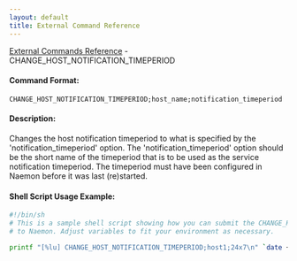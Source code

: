 ```yaml
---
layout: default
title: External Command Reference
---
```


<!--
************************************************
* AUTO GENERATED PAGE - USE ./update SCRIPT
************************************************
-->

<span class="glyphicon glyphicon-arrow-up"></span><a href="index.html"> External Commands Reference</a> - CHANGE_HOST_NOTIFICATION_TIMEPERIOD<br>

#### Command Format:

`CHANGE_HOST_NOTIFICATION_TIMEPERIOD;host_name;notification_timeperiod`

#### Description:

Changes the host notification timeperiod to what is specified by the 'notification_timeperiod' option. The 'notification_timeperiod' option should be the short name of the timeperiod that is to be used as the service notification timeperiod. The timeperiod must have been configured in Naemon before it was last (re)started.

#### Shell Script Usage Example:

```sh
#!/bin/sh
# This is a sample shell script showing how you can submit the CHANGE_HOST_NOTIFICATION_TIMEPERIOD command
# to Naemon. Adjust variables to fit your environment as necessary.

printf "[%lu] CHANGE_HOST_NOTIFICATION_TIMEPERIOD;host1;24x7\n" `date +%s` > /var/lib/naemon/naemon.cmd
```
